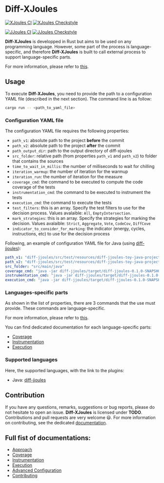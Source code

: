 # Diff-XJoules

[![XJoules CI](https://github.com/davidson-consulting/diff-xjoules/actions/workflows/diff-xjoules.yml/badge.svg)](https://github.com/davidson-consulting/diff-xjoules/actions/workflows/diff-xjoules.yml) [![XJoules Checkstyle](https://github.com/davidson-consulting/diff-xjoules/actions/workflows/diff-xjoules-checkstyle.yml/badge.svg)](https://github.com/davidson-consulting/diff-xjoules/actions/workflows/diff-xjoules-checkstyle.yml)

[![JJoules CI](https://github.com/davidson-consulting/diff-xjoules/actions/workflows/diff-jjoules.yml/badge.svg)](https://github.com/davidson-consulting/diff-xjoules/actions/workflows/diff-jjoules.yml) [![JJoules Checkstyle](https://github.com/davidson-consulting/diff-xjoules/actions/workflows/diff-jjoules-checkstyle.yml/badge.svg)](https://github.com/davidson-consulting/diff-xjoules/actions/workflows/diff-jjoules-checkstyle.yml)

**Diff-XJoules** is developped in Rust but aims to be used on any programming language.
However, some part of the process is language-specific, and therefore **Diff-XJoules** is built to call external process to support language-specific parts.

For more information, please refer to [this](https://github.com/davidson-consulting/diff-xjoules/tree/main/doc/approach.md).

## Usage

To execute **Diff-XJoules**, you need to provide the path to a configuration YAML file (described in the next section).
The command line is as follow:

```sh
cargo run -- <path_to_yaml_file>
```

### Configuration YAML file

The configuration YAML file requires the following properties: 

- `path_v1`: absolute path to the project **before** the commit
- `path_v2`: absolute path to the project **after** the commit
- `path_output_dir`: path to the output directory of diff-xjoules
- `src_folder`: relative path (from properties `path_v1` and `path_v2`) to folder that contains the sources
- `time_to_wait_in_millis`: the number of milliseconds to wait for chilling
- `iteration_warmup`: the number of iteration for the warmup
- `iteration_run`: the number of iteration for the measure
- `coverage_cmd`: the command to be executed to compute the code coverage of the tests
- `instrumentation_cmd`: the command to be executed to instrument the tests
- `execution_cmd`: the command to execute the tests
- `test_filters`: this is an array. Specify the test filters to use for the decision process. Values avalaible: `All`, `EmptyIntersection`.
- `mark_strategies`: this is an array. Specify the strategies for marking the decision. Values avalaible: `Strict`, `Aggregate`, `Vote`, `CodeCov`, `DiffCove`
- `indicator_to_consider_for_marking`: the indicator (energy, cycles, instructions, etc) to use for the decision process

Following, an example of configuration YAML file for Java (using [diff-jjoules](https://github.com/davidson-consulting/diff-xjoules/tree/main/diff-jjoules)):

```yaml
path_v1: "diff-jjoules/src/test/resources/diff-jjoules-toy-java-project"
path_v2: "diff-jjoules/src/test/resources/diff-jjoules-toy-java-project-v2"
src_folder: "src/main/java"
coverage_cmd: "java -jar diff-jjoules/target/diff-jjoules-0.1.0-SNAPSHOT-jar-with-dependencies.jar --path-to-project {{ path_project }} --task TEST_COVERAGE --output-path {{ output_path }}"
instrumentation_cmd: "java -jar diff-jjoules/target/diff-jjoules-0.1.0-SNAPSHOT-jar-with-dependencies.jar --path-to-project {{ path_project }} --task TEST_INSTRUMENTATION --tests-set {{ tests_set_path }}"
execution_cmd: "java -jar diff-jjoules/target/diff-jjoules-0.1.0-SNAPSHOT-jar-with-dependencies.jar --path-to-project {{ path_project }} --task TEST_EXECUTION --tests-set {{ tests_set_path }}"
```

### Languages-specific parts

As shown in the list of properties, there are 3 commands that the use must provide. 
These commands are language-specific.

For more information, please refer to [this](https://github.com/davidson-consulting/diff-xjoules/tree/main/doc/approach.md).

You can find dedicated documentation for each language-specific parts:

- [Coverage](https://github.com/davidson-consulting/diff-xjoules/tree/main/doc/coverage.md)
- [Instrumentation](https://github.com/davidson-consulting/diff-xjoules/tree/main/doc/instrumentation.md)
- [Execution](https://github.com/davidson-consulting/diff-xjoules/tree/main/doc/execution.md)

### Supported languages

Here, the supported languages, with the link to the plugins:

- Java: [diff-jjoules](https://github.com/davidson-consulting/diff-xjoules/tree/main/diff-jjoules)

## Contribution

If you have any questions, remarks, suggestions or bug reports, please do not hesitate to open an issue. 
**Diff-XJoules** is licensed under **TODO**. 
Contributions and pull requests are very welcome :smiley:. 
For more information on contributing, see the dedicated [documentation](https://github.com/davidson-consulting/diff-xjoules/tree/main/doc/contributing.md).

## Full fist of documentations:

- [Approach](https://github.com/davidson-consulting/diff-xjoules/tree/main/doc/approach.md)
- [Coverage](https://github.com/davidson-consulting/diff-xjoules/tree/main/doc/coverage.md)
- [Instrumentation](https://github.com/davidson-consulting/diff-xjoules/tree/main/doc/instrumentation.md)
- [Execution](https://github.com/davidson-consulting/diff-xjoules/tree/main/doc/execution.md)
- [Advanced Configuration](https://github.com/davidson-consulting/diff-xjoules/tree/main/doc/advanced_configuration.md)
- [Contributing](https://github.com/davidson-consulting/diff-xjoules/tree/main/doc/contributing.md)